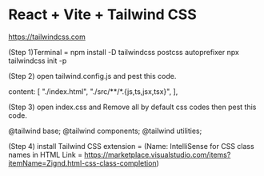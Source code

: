 # React + Vite + Tailwind CSS
https://tailwindcss.com

(Step 1)Terminal = 
npm install -D tailwindcss postcss autoprefixer
npx tailwindcss init -p

(Step 2) open tailwind.config.js and pest this code.

  content: [
    "./index.html",
    "./src/**/*.{js,ts,jsx,tsx}",
  ],

(Step 3) open index.css and Remove all by default css codes then pest this code.

 @tailwind base;
 @tailwind components;
 @tailwind utilities;


(Step 4) install Tailwind CSS extension = (Name: IntelliSense for CSS class names in HTML
Link = https://marketplace.visualstudio.com/items?itemName=Zignd.html-css-class-completion)
